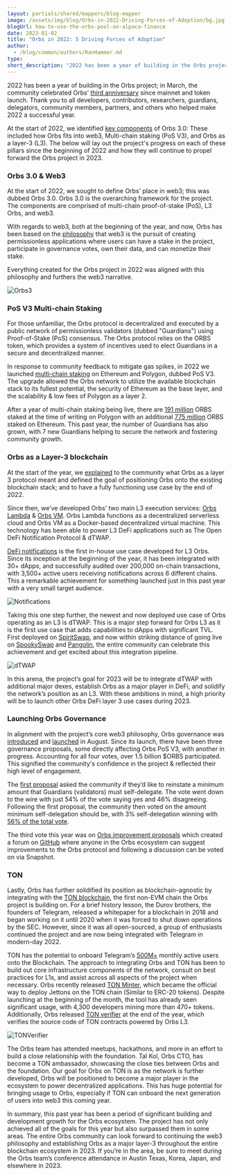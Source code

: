 ```yaml
---
layout: partials/shared/mappers/blog-mapper
image: /assets/img/blog/Orbs-in-2022-Driving-Forces-of-Adoption/bg.jpg
blogUrl: how-to-use-the-orbs-pool-on-alpaca-finance
date: 2023-01-02
title: "Orbs in 2022: 5 Driving Forces of Adoption"
author:
  - /blog/common/authors/RanHammer.md
type:
short_description: "2022 has been a year of building in the Orbs project; in March, the community celebrated Orbs’ third anniversary since mainnet and token launch. Thank you to all developers, contributors, researchers, guardians, delegators, community members, partners, and others who helped make 2022 a successful year."
---
```


2022 has been a year of building in the Orbs project; in March, the community celebrated Orbs’ [third anniversary](https://www.orbs.com/PolygonPromotion/) since mainnet and token launch. Thank you to all developers, contributors, researchers, guardians, delegators, community members, partners, and others who helped make 2022 a successful year. 

At the start of 2022, we identified [key components](https://www.orbs.com/Orbs3.0/) of Orbs 3.0: These included how Orbs fits into web3, Multi-chain staking (PoS V3), and Orbs as a layer-3 (L3). The below will lay out the project's progress on each of these pillars since the beginning of 2022 and how they will continue to propel forward the Orbs project in 2023. 



### Orbs 3.0 & Web3
 
At the start of 2022, we sought to define Orbs’ place in web3; this was dubbed Orbs 3.0. Orbs 3.0 is the overarching framework for the project. The components are comprised of multi-chain proof-of-stake (PoS), L3 Orbs, and web3.  

With regards to web3,  both at the beginning of the year, and now, Orbs has been based on the [philosophy](https://defi.org/defi-belief-system/) that web3 is the pursuit of creating permissionless applications where users can have a stake in the project, participate in governance votes, own their data, and can monetize their stake. 

Everything created for the Orbs project in  2022 was aligned with this philosophy and furthers the web3 narrative. 


![Orbs3](/assets/img/blog/Orbs-in-2022-Driving-Forces-of-Adoption/image1.jpeg)



### PoS V3 Multi-chain Staking 

For those unfamiliar, the Orbs protocol is decentralized and executed by a public network of permissionless validators (dubbed "Guardians") using Proof-of-Stake (PoS) consensus. The Orbs protocol relies on the ORBS token, which provides a system of incentives used to elect Guardians in a secure and decentralized manner.

In response to community feedback to mitigate gas spikes, in 2022 we launched [multi-chain staking](https://www.orbs.com/polygon-staking/) on Ethereum and Polygon, dubbed PoS V3. The upgrade allowed the Orbs network to utilize the available blockchain stack to its fullest potential, the security of Ethereum as the base layer, and the scalability & low fees of Polygon as a layer 2.

After a year of multi-chain staking being live, there are [191 million](https://polygonscan.com/token/0x614389eaae0a6821dc49062d56bda3d9d45fa2ff?a=0xeeae6791f684117b7028b48cb5dd21186df80b9c#tokenAnalytics) ORBS staked at the time of writing on Polygon with an additional [775 million](https://analytics.orbs.network/ethereum/overview/stake) ORBS staked on Ethereum. This past year, the number of Guardians has also grown, with 7 new Guardians helping to secure the network and fostering community growth.

### Orbs as a Layer-3 blockchain 

At the start of the year, we [explained](https://www.orbs.com/How-Orbs-Hybrid-Architecture-Is-Becoming-a-Game-Changer-in-DeFi/) to the community what Orbs as a layer 3 protocol meant and defined the goal of positioning Orbs onto the existing blockchain stack; and to have a fully functioning use case by the end of 2022.  

Since then, we’ve developed Orbs’ two main L3 execution services: [Orbs Lambda](https://www.orbs.com/Deep-Dive-to-Orbs-Lambda/) & [Orbs VM](https://www.orbs.com/Deep-Dive-to-Orbs-VM/). Orbs Lambda functions as a decentralized serverless cloud and Orbs VM as a Docker-based decentralized virtual machine. This technology has been able to power L3 DeFi applications such as The Open DeFi Notification Protocol & dTWAP.

[DeFi notifications](https://defi.org/notifications/) is the first in-house use case developed for L3 Orbs. Since its inception at the beginning of the year, it has been integrated with 30+ dApps, and successfully audited over 200,000 on-chain transactions, with 3,500+ active users receiving notifications across 6 different chains. This a remarkable achievement for something launched just in this past year with a very small target audience.

![Notifications](/assets/img/blog/Orbs-in-2022-Driving-Forces-of-Adoption/image2.jpg)


Taking this one step further, the newest and now deployed use case of Orbs operating as an L3 is dTWAP. This is a major step forward for Orbs L3 as it is the first use case that adds capabilities to dApps with significant TVL. First deployed on [SpiritSwap](https://www.spiritswap.finance/), and now within striking distance of going live on [SpookySwap](https://spooky.fi/) and [Pangolin](https://www.pangolin.exchange/), the entire community can celebrate this achievement and get excited about this integration pipeline. 

![dTWAP](/assets/img/blog/Orbs-in-2022-Driving-Forces-of-Adoption/image3.jpg)


In this arena, the project’s goal for 2023 will be to integrate dTWAP with additional major dexes, establish Orbs as a major player in DeFi, and solidify the network’s position as an L3. With these ambitions in mind, a high priority will be to launch other Orbs DeFi layer 3 use cases during 2023.


### Launching Orbs Governance 

In alignment with the project’s core web3 philosophy, Orbs governance was [introduced](https://www.orbs.com/introducing-orbs-governance/) and [launched](https://snapshot.org/#/orbs-network.eth) in August. Since its launch, there have been three governance proposals, some directly affecting Orbs PoS V3, with another in progress. Accounting for all four votes, over 1.5 billion $ORBS participated. This signified the community's confidence in the project & reflected their high level of engagement.

The [first proposal](https://snapshot.org/#/orbs-network.eth/proposal/0x770671f96d4eca72867acc6b4ce645cbd76e17e47a69f6da28ad9783b1aae930) asked the community if they’d like to reinstate a minimum amount that Guardians (validators) must self-delegate. The vote went down to the wire with just 54% of the vote saying yes and 46% disagreeing. Following the first proposal, the community then voted on the amount minimum self-delegation should be, with 3% self-delegation winning with [56% of the total vote](https://snapshot.org/#/orbs-network.eth/proposal/0xc2f4c60c94b6955dfd6ccfbfdbd40dc8f516352e015dce0f5deac9186154095f). 

The third vote this year was on [Orbs improvement proposals](https://snapshot.org/#/orbs-network.eth/proposal/0xa347f2d0090ad863d5afb8a20bb2d42e8bbd86a72e34ba915738c6f0cce83e6c) which created a forum on [GitHub](https://github.com/orbs-network/OIPs) where anyone in the Orbs ecosystem can suggest improvements to the Orbs protocol and following a discussion can be voted on via Snapshot.


### TON

Lastly, Orbs has further solidified its position as blockchain-agnostic by integrating with the [TON blockchain](https://ton.org/), the first non-EVM chain the Orbs project is building on. For a brief history lesson, the Durov brothers, the founders of Telegram, released a whitepaper for a blockchain in 2018 and began working on it until 2020 when it was forced to shut down operations by the SEC. However, since it was all open-sourced, a group of enthusiasts continued the project and are now being integrated with Telegram in modern-day 2022.

TON has the potential to onboard Telegram’s [500M+](https://www.businessofapps.com/data/telegram-statistics/) monthly active users onto the Blockchain. The approach to integrating Orbs and TON has been to build out core infrastructure components of the network, consult on best practices for L1s, and assist across all aspects of the project when necessary. Orbs recently released [TON Minter](https://www.orbs.com/Announcing-TON-Minter-by-Orbs), which became the official way to deploy Jettons on the TON chain (Similar to ERC-20 tokens). Despite launching at the beginning of the month, the tool has already seen significant usage, with 4,300 developers mining more than 470+ tokens. Additionally, Orbs released [TON verifier](https://tonverifier.live/) at the end of the year, which verifies the source code of TON contracts powered by Orbs L3.


![TONVerifier](/assets/img/blog/Orbs-in-2022-Driving-Forces-of-Adoption/image4.jpg)


The Orbs team has attended meetups, hackathons, and more in an effort to build a close relationship with the foundation. Tal Kol, Orbs CTO, has become a TON ambassador, showcasing the close ties between Orbs and the foundation. Our goal for Orbs on TON is as the network is further developed, Orbs will be positioned to become a major player in the ecosystem to power decentralized applications. This has huge potential for bringing usage to Orbs, especially if TON can onboard the next generation of users into web3 this coming year.

<div class='line-separator'> </div>

In summary, this past year has been a period of significant building and development growth for the Orbs ecosystem. The project has not only achieved all of the goals for this year but also surpassed them in some areas. The entire Orbs community can look forward to continuing the web3 philosophy and establishing Orbs as a major layer-3 throughout the entire blockchain ecosystem in 2023. If you’re in the area, be sure to meet during the Orbs team’s conference attendance in Austin Texas, Korea, Japan, and elsewhere in 2023. 

